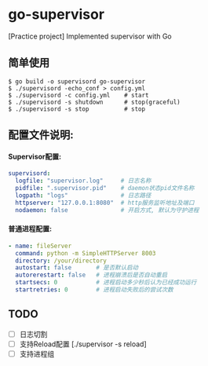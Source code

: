 # go-supervisor
[Practice project] Implemented supervisor with Go

## 简单使用

```shell
$ go build -o supervisord go-supervisor
$ ./supervisord -echo_conf > config.yml
$ ./supervisord -c config.yml    # start
$ ./supervisord -s shutdown      # stop(graceful)
$ ./supervisord -s stop          # stop
```

## 配置文件说明:

#### Supervisor配置:

```yml
supervisord:
  logfile: "supervisor.log"     # 日志名称
  pidfile: ".supervisor.pid"    # daemon状态pid文件名称
  logpath: "logs"               # 日志路径
  httpserver: "127.0.0.1:8080"  # http服务监听地址及端口
  nodaemon: false               # 开启方式, 默认为守护进程
```

#### 普通进程配置:
```yml
- name: fileServer
  command: python -m SimpleHTTPServer 8003
  directory: /your/directory
  autostart: false       # 是否默认启动
  autorerestart: false   # 进程崩溃后是否自动重启
  startsecs: 0           # 进程启动多少秒后认为已经成功运行
  startretries: 0        # 进程启动失败后的尝试次数
```

## TODO
- [ ] 日志切割
- [ ] 支持Reload配置 [./supervisor -s reload]
- [ ] 支持进程组 